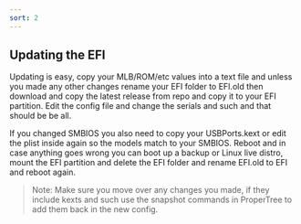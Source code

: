 ```yaml
---
sort: 2
---
```


## Updating the EFI
Updating is easy, copy your MLB/ROM/etc values into a text file and unless you made any other changes rename your EFI folder to EFI.old then download and copy the latest release from repo and copy it to your EFI partition. Edit the config file and change the serials and such and that should be be all.

If you changed SMBIOS you also need to copy your USBPorts.kext or edit the plist inside again so the models match to your SMBIOS. Reboot and in case anything goes wrong you can boot up a backup or Linux live distro, mount the EFI partition and delete the EFI folder and rename EFI.old to EFI and reboot again.

> Note: Make sure you move over any changes you made, if they include kexts and such use the snapshot commands in ProperTree to add them back in the new config.

